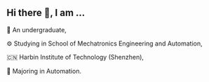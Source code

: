 ## Hi there 👋, I am ...

📖 An undergraduate,

⚙️ Studying in School of Mechatronics Engineering and Automation,

🇨🇳 Harbin Institute of Technology (Shenzhen),

🤖 Majoring in Automation.
